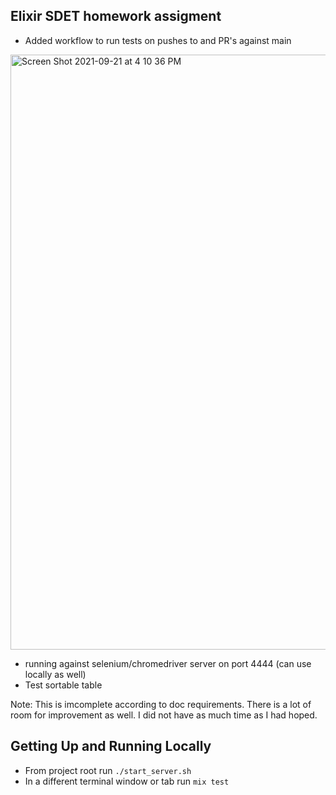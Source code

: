 ## Elixir SDET homework assigment

- Added workflow to run tests on pushes to and PR's against main
<img width="952" alt="Screen Shot 2021-09-21 at 4 10 36 PM" src="https://user-images.githubusercontent.com/15660742/134240639-1d018d7e-6574-459e-b070-c19d8f134596.png">

- running against selenium/chromedriver server on port 4444 (can use locally as well)
- Test sortable table

Note: This is imcomplete according to doc requirements. There is a lot of room for improvement as well. I did not have as much time as I had hoped.


## Getting Up and Running Locally

- From project root run `./start_server.sh`
- In a different terminal window or tab run `mix test`

